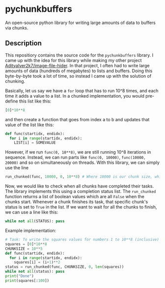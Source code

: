 # pychunkbuffers
An open-source python library for writing large amounts of data to buffers via chunks.

## Description
This repositiory contains the source code for the `pychunkbuffers` library. I came up with the idea for this library while making my other project [AdityaIyer2k7/image-file-hider](https://github.com/AdityaIyer2k7/image-file-hider). In that project, I often had to write large amounts of data (hundreds of megabytes) to lists and buffers. Doing this byte-by-byte took a lot of time, so instead I came up with the solution of chunking.

Basically, let us say we have a `for` loop that has to run 10^8 times, and each time it adds a value to a list. In a chunked implementation, you would pre-define this list like this:
```py
[0]*10**8
```
and then create a function that goes from index a to b and updates that value of the list like this:
```py
def func(startidx, endidx):
  for i in range(startidx, endidx):
    LIST[i] = SOMEVALUE
```
However, if we run `func(0, 10**8)`, we are still running 10^8 iterations in sequence. Instead, we can run parts like `func(0, 10000)`, `func(10000, 20000)` and so on simultaneously on threads. With this library, we can simply use the line
```py
run_chunked(func, 10000, 0, 10**8) # Where 10000 is our chunk size, while 0 and 10**8 are our bounds
```
Now, we would like to check when all chunks have completed their tasks. The library implements this using a completion status list. The `run_chunked` function returns a list of boolean values which are all `False` when the chunks start. Whenever a chunk finishes its task, that specific chunk's status is set to `True` in the list. If we want to wait for all the chunks to finish, we can use a line like this:
```py
while not all(STATUS): pass
```
Example implementation:
```py
# Task: To write the squares values for numbers 1 to 10**8 (inclusive)
squares = [0]*10**8
CHUNKSIZE = 10**5
def func(startidx, endidx):
  for i in range(startidx, endidx):
    squares[i] = (i+1)**2
status = run_chunked(func, CHUNKSIZE, 0, len(squares))
while not all(status): pass
print("Done")
print(squares[:100])
```
